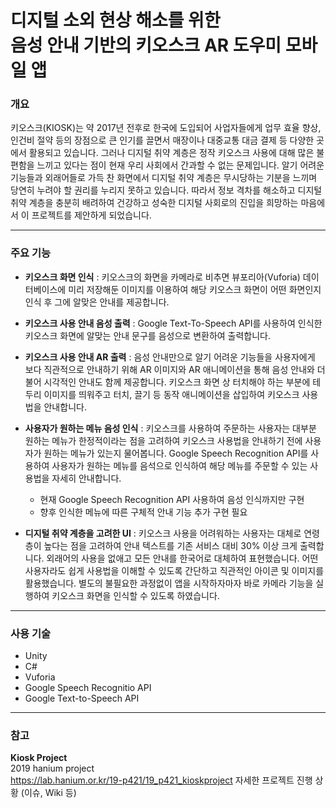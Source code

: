 # 디지털 소외 현상 해소를 위한<br />음성 안내 기반의 키오스크 AR 도우미 모바일 앱

### 개요

키오스크(KIOSK)는 약 2017년 전후로 한국에 도입되어 사업자들에게 업무 효율 향상, 인건비 절약 등의 장점으로 큰 인기를 끌면서 매장이나 대중교통 대금 결제 등 다양한 곳에서 활용되고 있습니다. 그러나 디지털 취약 계층은 정작 키오스크 사용에 대해 많은 불편함을 느끼고 있다는 점이 현재 우리 사회에서 간과할 수 없는 문제입니다. 알기 어려운 기능들과 외래어들로 가득 찬 화면에서 디지털 취약 계층은 무시당하는 기분을 느끼며 당연히 누려야 할 권리를 누리지 못하고 있습니다. 따라서 정보 격차를 해소하고 디지털 취약 계층을 충분히 배려하여 건강하고 성숙한 디지털 사회로의 진입을 희망하는 마음에서 이 프로젝트를 제안하게 되었습니다.

---

### 주요 기능

* **키오스크 화면 인식** : 키오스크의 화면을 카메라로 비추면 뷰포리아(Vuforia) 데이터베이스에 미리 저장해둔 이미지를 이용하여 해당 키오스크 화면이 어떤 화면인지 인식 후 그에 알맞은 안내를 제공합니다.
  
* **키오스크 사용 안내 음성 출력** : Google Text-To-Speech API를 사용하여 인식한 키오스크 화면에 알맞는 안내 문구를 음성으로 변환하여 출력합니다.
  
* **키오스크 사용 안내 AR 출력** : 음성 안내만으로 알기 어려운 기능들을 사용자에게 보다 직관적으로 안내하기 위해 AR 이미지와 AR 애니메이션을 통해 음성 안내와 더불어 시각적인 안내도 함께 제공합니다. 키오스크 화면 상 터치해야 하는 부분에 테두리 이미지를 띄워주고 터치, 끌기 등 동작 애니메이션을 삽입하여 키오스크 사용법을 안내합니다.
  
* **사용자가 원하는 메뉴 음성 인식** : 키오스크를 사용하여 주문하는 사용자는 대부분 원하는 메뉴가 한정적이라는 점을 고려하여 키오스크 사용법을 안내하기 전에 사용자가 원하는 메뉴가 있는지 물어봅니다. Google Speech Recognition API를 사용하여 사용자가 원하는 메뉴를 음석으로 인식하여 해당 메뉴를 주문할 수 있는 사용법을 자세히 안내합니다.
  * 현재 Google Speech Recognition API 사용하여 음성 인식까지만 구현
  * 향후 인식한 메뉴에 따른 구체적 안내 기능 추가 구현 필요
  
* **디지털 취약 계층을 고려한 UI** : 키오스크 사용을 어려워하는 사용자는 대체로 연령층이 높다는 점을 고려하여 안내 텍스트를 기존 서비스 대비 30% 이상 크게 출력합니다. 외래어의 사용을 없애고 모든 안내를 한국어로 대체하여 표현했습니다. 어떤 사용자라도 쉽게 사용법을 이해할 수 있도록 간단하고 직관적인 아이콘 및 이미지를 활용했습니다. 별도의 불필요한 과정없이 앱을 시작하자마자 바로 카메라 기능을 실행하여 키오스크 화면을 인식할 수 있도록 하였습니다.

---

### 사용 기술

* Unity
* C#
* Vuforia
* Google Speech Recognitio API
* Google Text-to-Speech API

---

### 참고

**Kiosk Project**  
2019 hanium project  
https://lab.hanium.or.kr/19-p421/19_p421_kioskproject
자세한 프로젝트 진행 상황 (이슈, Wiki 등) 
